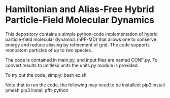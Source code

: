 # Hamiltonian and Alias-Free Hybrid Particle-Field Molecular Dynamics
This depository contains a simple python-code implementation of hybrid particle-field molecular dynamics (hPF-MD) that allows one to conserve energy and reduce aliasing by refinement of grid. The code supports monoatom particles of up to two species.

The code is contained in main.py, and input files are named CONF.py. To convert results to unitless units the units.py module is provided.

To try out the code, simply:
  bash ex.sh

Note that to run the code, the following may need to be installed:
pip3 install pmesh
pip3 install pfft-python
